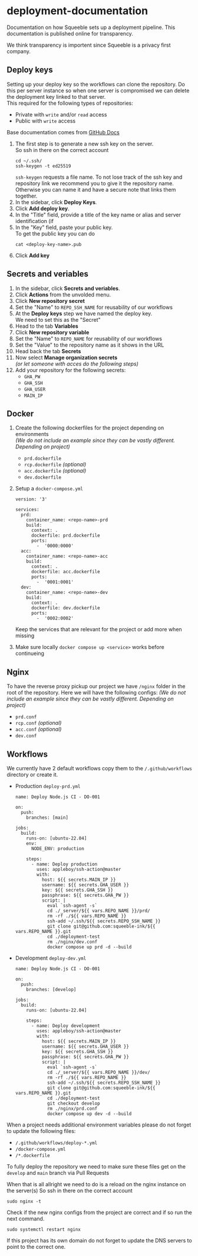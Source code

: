 # deployment-documentation
Documentation on how Squeeble sets up a deployment pipeline.
This documentation is published online for transparency.

We think transparency is importent since Squeeble is a privacy first company.

## Deploy keys

Setting up your deploy key so the workflows can clone the repository.
Do this per server instance so when one server is compromised we can delete the deployment key linked to that server.  
This required for the following types of repositories:
-  Private with `write` and/or `read` access
-  Public with `write` access

Base documentation comes from [GitHub Docs](https://docs.github.com/en/authentication/connecting-to-github-with-ssh/managing-deploy-keys#set-up-deploy-keys)

1.  The first step is to generate a new ssh key on the server.  
    So ssh in there on the correct account
    ```
    cd ~/.ssh/
    ssh-keygen -t ed25519
    ```
    `ssh-keygen` requests a file name.
    To not lose track of the ssh key and repository link we recommend you to give it the repository name.
    Otherwise you can name it and have a secure note that links them together. 
1.  In the sidebar, click **Deploy Keys**.
1.  Click **Add deploy key**.
1.  In the "Title" field, provide a title of the key name or alias and server identification (if 
1.  In the "Key" field, paste your public key.  
    To get the public key you can do
    ```
    cat <deploy-key-name>.pub
    ```
1.  Click **Add key**

## Secrets and veriables 

1.  In the sidebar, click **Secrets and veriables**.
1.  Click **Actions** from the unvolded menu.
1.  Click **New repository secret**
1.  Set the "Name" to `REPO_SSH_NAME` for reusability of our workflows
1.  At the **Deploy keys** step we have named the deploy key.  
    We need to set this as the "Secret"
1.  Head to the tab **Variables**
1.  Click **New repository variable**
1.  Set the "Name" to `REPO_NAME` for reusability of our workflows
1.  Set the "Value" to the repository name as it shows in the URL
1.  Head back the tab **Secrets**
1.  Now select **Manage organization secrets**  
    *(or let someone with acces do the following steps)*
1.  Add your repository for the following secrets:
    - `GHA_PW`
    - `GHA_SSH`
    - `GHA_USER`
    - `MAIN_IP`

## Docker

1.  Create the following dockerfiles for the project depending on environments  
    *(We do not include an example since they can be vastly different. Depending on project)*
    - `prd.dockerfile` 
    - `rcp.dockerfile` *(optional)*
    - `acc.dockerfile` *(optional)*
    - `dev.dockerfile`

1.  Setup a `docker-compose.yml`
    ```
    version: '3'

    services:
      prd:
        container_name: <repo-name>-prd
        build:
          context: .
          dockerfile: prd.dockerfile
          ports:
            -  '0000:0000'
      acc:
        container_name: <repo-name>-acc
        build:
          context: .
          dockerfile: acc.dockerfile
          ports:
            -  '0001:0001'
      dev:
        container_name: <repo-name>-dev
        build:
          context: .
          dockerfile: dev.dockerfile
          ports:
            -  '0002:0002'
    ```
    Keep the services that are relevant for the project or add more when missing
1.  Make sure locally `docker compose up <service>` works before continueing

## Nginx

To have the reverse proxy pickup our project we have `/nginx` folder in the root of the repository. Here we will have the following configs:
*(We do not include an example since they can be vastly different. Depending on project)*
- `prd.conf`
- `rcp.conf` *(optional)*
- `acc.conf` *(optional)*
- `dev.conf`

## Workflows

We currently have 2 default workflows copy them to the `/.github/workflows` directory or create it.

- Production `deploy-prd.yml`
    ```
    name: Deploy Node.js CI - DO-001

    on:
      push:
        branches: [main]

    jobs:
      build:
        runs-on: [ubuntu-22.04]
        env:
          NODE_ENV: production

        steps:
          - name: Deploy production
            uses: appleboy/ssh-action@master
            with:
              host: ${{ secrets.MAIN_IP }}
              username: ${{ secrets.GHA_USER }}
              key: ${{ secrets.GHA_SSH }}
              passphrase: ${{ secrets.GHA_PW }}
              script: |
                eval `ssh-agent -s`
                cd ./_server/${{ vars.REPO_NAME }}/prd/
                rm -rf ./${{ vars.REPO_NAME }}
                ssh-add ~/.ssh/${{ secrets.REPO_SSH_NAME }}
                git clone git@github.com:squeeble-ink/${{ vars.REPO_NAME }}.git
                cd ./deployment-test
                rm ./nginx/dev.conf
                docker compose up prd -d --build
    ```

- Development `deploy-dev.yml`
    ```
    name: Deploy Node.js CI - DO-001

    on:
      push:
        branches: [develop]

    jobs:
      build:
        runs-on: [ubuntu-22.04]

        steps:
          - name: Deploy development
            uses: appleboy/ssh-action@master
            with:
              host: ${{ secrets.MAIN_IP }}
              username: ${{ secrets.GHA_USER }}
              key: ${{ secrets.GHA_SSH }}
              passphrase: ${{ secrets.GHA_PW }}
              script: |
                eval `ssh-agent -s`
                cd ./_server/${{ vars.REPO_NAME }}/dev/
                rm -rf ./${{ vars.REPO_NAME }}
                ssh-add ~/.ssh/${{ secrets.REPO_SSH_NAME }}
                git clone git@github.com:squeeble-ink/${{ vars.REPO_NAME }}.git
                cd ./deployment-test
                git checkout develop
                rm ./nginx/prd.conf
                docker compose up dev -d --build
    ```

When a project needs additional environment variables please do not forget to update the following files:
- `/.github/workflows/deploy-*.yml`
- `/docker-compose.yml`
- `/*.dockerfile`

To fully deploy the repository we need to make sure these files get on the `develop` and `main` branch via Pull Requests

When that is all allright we need to do is a reload on the nginx instance on the server(s)
So ssh in there on the correct account
```
sudo nginx -t
```
Check if the new nginx configs from the project are correct and if so run the next command.
```
sudo systemctl restart nginx
```
If this project has its own domain do not forget to update the DNS servers to point to the correct one.
